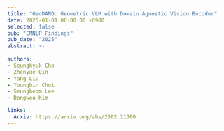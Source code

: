 ```yaml
---
title: "GeoDANO: Geometric VLM with Domain Agnostic Vision Encoder"
date: 2025-01-01 00:00:00 +0900
selected: false
pub: "EMNLP Findings"
pub_date: "2025"
abstract: >-
  
authors:
- Seunghyuk Cho
- Zhenyue Qin
- Yang Liu
- Youngbin Choi
- Seungbeom Lee
- Dongwoo Kim

links:
  Arxiv: https://arxiv.org/abs/2502.11360
---
```

